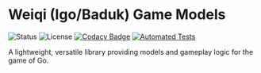 # Weiqi (Igo/Baduk) Game Models
![Status](https://img.shields.io/badge/Status-In%20Development-orange?style=flat)
![License](https://img.shields.io/badge/License-MIT-blue?style=flat)
[![Codacy Badge](https://app.codacy.com/project/badge/Grade/434619a9465d4f3fade4e418a2a23717)](https://app.codacy.com/gh/dark-comet/weiqi-models/dashboard?utm_source=gh&utm_medium=referral&utm_content=&utm_campaign=Badge_grade)
[![Automated Tests](https://github.com/dark-comet/weiqi-models/actions/workflows/automated-tests.yml/badge.svg)](https://github.com/dark-comet/weiqi-models/actions/workflows/automated-tests.yml)

A lightweight, versatile library providing models and gameplay logic 
for the game of Go.